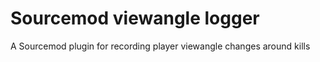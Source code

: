 # Sourcemod viewangle logger
 A Sourcemod plugin for recording player viewangle changes around kills
